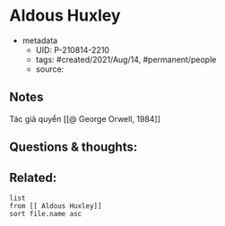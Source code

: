 ---
---

#  Aldous Huxley

- metadata
	- UID: P-210814-2210
	- tags: #created/2021/Aug/14, #permanent/people 
	- source: 

## Notes
Tác giả quyển [[@ George Orwell, 1984]]

## Questions & thoughts:

## Related:
```dataview
list
from [[ Aldous Huxley]]
sort file.name asc
```
